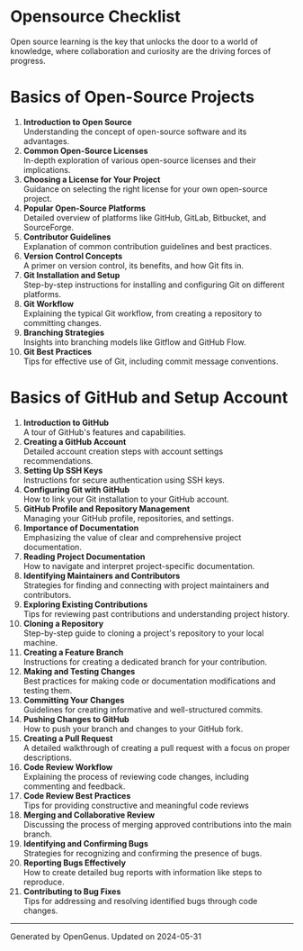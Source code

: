 # Opensource Checklist

Open source learning is the key that unlocks the door to a world of knowledge, where collaboration and curiosity are the driving forces of progress.

**Basics of Open-Source Projects**
==============================
1. **Introduction to Open Source**<br>  Understanding the concept of open-source software and its advantages.
2. **Common Open-Source Licenses**<br>  In-depth exploration of various open-source licenses and their implications.
3. **Choosing a License for Your Project**<br>  Guidance on selecting the right license for your own open-source project.
4. **Popular Open-Source Platforms**<br>  Detailed overview of platforms like GitHub, GitLab, Bitbucket, and SourceForge.
5. **Contributor Guidelines**<br>  Explanation of common contribution guidelines and best practices.
6. **Version Control Concepts**<br>  A primer on version control, its benefits, and how Git fits in.
7. **Git Installation and Setup**<br>  Step-by-step instructions for installing and configuring Git on different platforms.
8. **Git Workflow**<br>  Explaining the typical Git workflow, from creating a repository to committing changes.
9. **Branching Strategies**<br>  Insights into branching models like Gitflow and GitHub Flow.
10. **Git Best Practices**<br>  Tips for effective use of Git, including commit message conventions.

**Basics of GitHub and Setup Account**
==================================
1. **Introduction to GitHub**<br>  A tour of GitHub's features and capabilities.
2. **Creating a GitHub Account**<br>  Detailed account creation steps with account settings recommendations.
3. **Setting Up SSH Keys**<br>  Instructions for secure authentication using SSH keys.
4. **Configuring Git with GitHub**<br>  How to link your Git installation to your GitHub account.
5. **GitHub Profile and Repository Management**<br>  Managing your GitHub profile, repositories, and settings.
6. **Importance of Documentation**<br>  Emphasizing the value of clear and comprehensive project documentation.
7. **Reading Project Documentation**<br>  How to navigate and interpret project-specific documentation.
8. **Identifying Maintainers and Contributors**<br>  Strategies for finding and connecting with project maintainers and contributors.
9. **Exploring Existing Contributions**<br>  Tips for reviewing past contributions and understanding project history.
10. **Cloning a Repository**<br>  Step-by-step guide to cloning a project's repository to your local machine.
11. **Creating a Feature Branch**<br>  Instructions for creating a dedicated branch for your contribution.
12. **Making and Testing Changes**<br>  Best practices for making code or documentation modifications and testing them.
13. **Committing Your Changes**<br>  Guidelines for creating informative and well-structured commits.
14. **Pushing Changes to GitHub**<br>  How to push your branch and changes to your GitHub fork.
15. **Creating a Pull Request**<br>  A detailed walkthrough of creating a pull request with a focus on proper descriptions.
16. **Code Review Workflow**<br>  Explaining the process of reviewing code changes, including commenting and feedback.
17. **Code Review Best Practices**<br>  Tips for providing constructive and meaningful code reviews
18. **Merging and Collaborative Review**<br>  Discussing the process of merging approved contributions into the main branch.
19. **Identifying and Confirming Bugs**<br>  Strategies for recognizing and confirming the presence of bugs.
20. **Reporting Bugs Effectively**<br>  How to create detailed bug reports with information like steps to reproduce.
21. **Contributing to Bug Fixes**<br>  Tips for addressing and resolving identified bugs through code changes.

---
Generated by OpenGenus. Updated on 2024-05-31